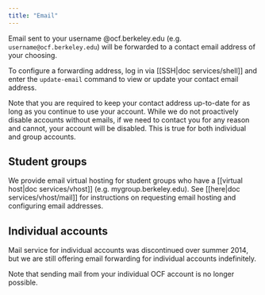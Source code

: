 ```yaml
---
title: "Email"
---
```


Email sent to your username @ocf.berkeley.edu (e.g.
`username@ocf.berkeley.edu`) will be forwarded to a contact email address of
your choosing.

To configure a forwarding address, log in via [[SSH|doc services/shell]] and
enter the `update-email` command to view or update your contact email address.

Note that you are required to keep your contact address up-to-date for as long
as you continue to use your account. While we do not proactively disable
accounts without emails, if we need to contact you for any reason and cannot,
your account will be disabled. This is true for both individual and group
accounts.

## Student groups

We provide email virtual hosting for student groups who have a [[virtual
host|doc services/vhost]] (e.g. mygroup.berkeley.edu). See [[here|doc
services/vhost/mail]] for instructions on requesting email hosting and
configuring email addresses.

## Individual accounts

Mail service for individual accounts was discontinued over summer 2014, but we
are still offering email forwarding for individual accounts indefinitely.

Note that sending mail from your individual OCF account is no longer possible.
